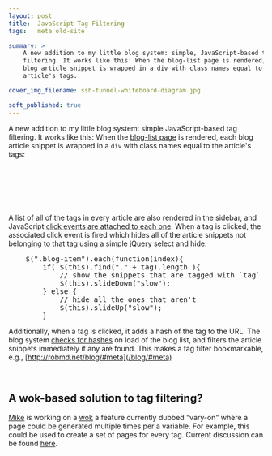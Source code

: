 ```yaml
---
layout: post
title:  JavaScript Tag Filtering
tags:   meta old-site

summary: >
    A new addition to my little blog system: simple, JavaScript-based tag
    filtering. It works like this: When the blog-list page is rendered, each
    blog article snippet is wrapped in a div with class names equal to the
    article's tags.

cover_img_filename: ssh-tunnel-whiteboard-diagram.jpg

soft_published: true
---
```


A new addition to my little blog system: simple JavaScript-based tag filtering.
It works like this: When the [blog-list page][blog-list-page] is rendered,
each blog article snippet is wrapped in a `div` with class names equal to the
article's tags:

<pre class='prettyprint lang-html'>
    <div class='tag1 tag2 tag3'>
        <!-- article snippet -->
    </div>
</pre>

[blog-list-page]: https://github.com/robatron/robmd.net/blob/f33250244660ba25f05c291352f6f901dee9af1f/templates/blog-list.html

A list of all of the tags in every article are also rendered in the sidebar,
and JavaScript [click events are attached to each one][click-events]. When a
tag is clicked, the associated click event is fired which hides all of the
article snippets not belonging to that tag using a simple [jQuery][] select and
hide:

<pre class='prettyprint'>
    $(".blog-item").each(function(index){
        if( $(this).find("." + tag).length ){
            // show the snippets that are tagged with `tag`
            $(this).slideDown("slow");
        } else {
            // hide all the ones that aren't
            $(this).slideUp("slow");
        }
</pre>

[click-events]: https://github.com/robatron/robmd.net/blob/7a013ce1f0087e82419f1491ddf1db03faa645e9/templates/blog-base.html#L96
[jquery]: http://jquery.com

Additionally, when a tag is clicked, it adds a hash of the tag to the URL. The
blog system [checks for hashes][checks] on load of the blog list, and filters
the article snippets immediately if any are found. This makes a tag filter
bookmarkable, e.g., [http://robmd.net/blog/#meta](/blog/#meta)

[checks]: https://github.com/robatron/robmd.net/blob/7a013ce1f0087e82419f1491ddf1db03faa645e9/templates/blog-base.html#L104

<br>

## A wok-based solution to tag filtering?

[Mike][] is working on a [wok][] a feature currently dubbed "vary-on" where a
page could be generated multiple times per a variable. For example, this could
be used to create a set of pages for every tag. Current discussion can be found
[here][vary-on-issue].

[mike]: https://github.com/mythmon
[wok]: https://github.com/mythmon/wok
[vary-on-issue]: https://github.com/mythmon/wok/issues/55
